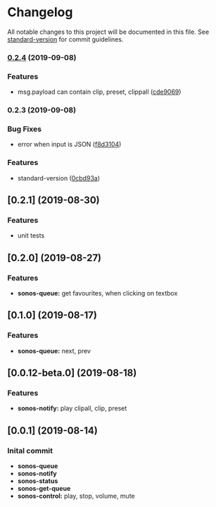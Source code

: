 # Changelog

All notable changes to this project will be documented in this file. See [standard-version](https://github.com/conventional-changelog/standard-version) for commit guidelines.

### [0.2.4](https://github.com/naimo84/node-red-contrib-sonos-http-api/compare/v0.2.3...v0.2.4) (2019-09-08)


### Features

* msg.payload can contain clip, preset, clippall ([cde9069](https://github.com/naimo84/node-red-contrib-sonos-http-api/commit/cde9069))

### 0.2.3 (2019-09-08)


### Bug Fixes

* error when input is JSON ([f8d3104](https://github.com/naimo84/node-red-contrib-sonos-http-api/commit/f8d3104))


### Features

* standard-version ([0cbd93a](https://github.com/naimo84/node-red-contrib-sonos-http-api/commit/0cbd93a))

<a name="0.2.1"></a>
## [0.2.1] (2019-08-30)

### Features

* unit tests

<a name="0.2.0"></a>
## [0.2.0] (2019-08-27)

### Features

* **sonos-queue:** get favourites, when clicking on textbox

<a name="0.1.0"></a>
## [0.1.0] (2019-08-17)

### Features

* **sonos-queue:** next, prev

<a name="0.0.12-beta.0"></a>
## [0.0.12-beta.0] (2019-08-18)

### Features

* **sonos-notify:** play clipall, clip, preset

<a name="0.0.1"></a>
## [0.0.1] (2019-08-14)

### Inital commit

* **sonos-queue** 
* **sonos-notify** 
* **sonos-status** 
* **sonos-get-queue** 
* **sonos-control:** play, stop, volume, mute